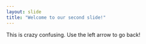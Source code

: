 ```yaml
---
layout: slide
title: "Welcome to our second slide!"
---
```

This is crazy confusing.
Use the left arrow to go back!
